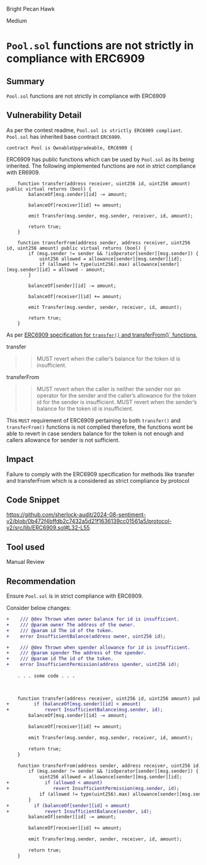 Bright Pecan Hawk

Medium

# `Pool.sol` functions are not strictly in compliance with ERC6909

## Summary
`Pool.sol` functions are not strictly in compliance with ERC6909

## Vulnerability Detail
As per the contest readme, `Pool.sol is strictly ERC6909 compliant`. `Pool.sol` has inherited base contract `ERC6909`.

```solidity
contract Pool is OwnableUpgradeable, ERC6909 {
```

ERC6909 has public functions which can be used by `Pool.sol` as its being inherited. The following implemented functions are not in strict compliance with ER6909.

```solidity
    function transfer(address receiver, uint256 id, uint256 amount) public virtual returns (bool) {
        balanceOf[msg.sender][id] -= amount;

        balanceOf[receiver][id] += amount;

        emit Transfer(msg.sender, msg.sender, receiver, id, amount);

        return true;
    }

    function transferFrom(address sender, address receiver, uint256 id, uint256 amount) public virtual returns (bool) {
        if (msg.sender != sender && !isOperator[sender][msg.sender]) {
            uint256 allowed = allowance[sender][msg.sender][id];
            if (allowed != type(uint256).max) allowance[sender][msg.sender][id] = allowed - amount;
        }

        balanceOf[sender][id] -= amount;

        balanceOf[receiver][id] += amount;

        emit Transfer(msg.sender, sender, receiver, id, amount);

        return true;
    }
```

As per [ERC6909 specification for `transfer()` and transferFrom()` functions](https://eips.ethereum.org/EIPS/eip-6909),

 transfer
>>MUST revert when the caller’s balance for the token id is insufficient.

 transferFrom
>> MUST revert when the caller is neither the sender nor an operator for the sender and the caller’s allowance for the token id for the sender is insufficient.
>> MUST revert when the sender’s balance for the token id is insufficient.

This `MUST` requirement of ERC6909 pertaining to both `transfer()` and `transferFrom()` functions is not complied therefore, the functions wont be able to revert in case senders balance for the token is not enough and callers allowance for sender is not sufficient.

## Impact
Failure to comply with the ERC6909 specification for methods like transfer and transferFrom which is a considered as strict compliance by protocol

## Code Snippet
https://github.com/sherlock-audit/2024-08-sentiment-v2/blob/0b472f4bffdb2c7432a5d21f1636139cc01561a5/protocol-v2/src/lib/ERC6909.sol#L32-L55

## Tool used
Manual Review

## Recommendation
Ensure `Pool.sol` is in strict compliance with ERC6909.

Consider below changes:
```diff
+    /// @dev Thrown when owner balance for id is insufficient.
+    /// @param owner The address of the owner.
+    /// @param id The id of the token.
+    error InsufficientBalance(address owner, uint256 id);

+    /// @dev Thrown when spender allowance for id is insufficient.
+    /// @param spender The address of the spender.
+    /// @param id The id of the token.
+    error InsufficientPermission(address spender, uint256 id);
    
    . . . some code . . . 
    
    

    function transfer(address receiver, uint256 id, uint256 amount) public virtual returns (bool) {
+         if (balanceOf[msg.sender][id] < amount) 
+             revert InsufficientBalance(msg.sender, id);
        balanceOf[msg.sender][id] -= amount;

        balanceOf[receiver][id] += amount;

        emit Transfer(msg.sender, msg.sender, receiver, id, amount);

        return true;
    }

    function transferFrom(address sender, address receiver, uint256 id, uint256 amount) public virtual returns (bool) {
        if (msg.sender != sender && !isOperator[sender][msg.sender]) {
            uint256 allowed = allowance[sender][msg.sender][id];
+             if (allowed < amount) 
+                revert InsufficientPermission(msg.sender, id);
            if (allowed != type(uint256).max) allowance[sender][msg.sender][id] = allowed - amount;
        }
+         if (balanceOf[sender][id] < amount) 
+             revert InsufficientBalance(sender, id);
        balanceOf[sender][id] -= amount;

        balanceOf[receiver][id] += amount;

        emit Transfer(msg.sender, sender, receiver, id, amount);

        return true;
    }
```